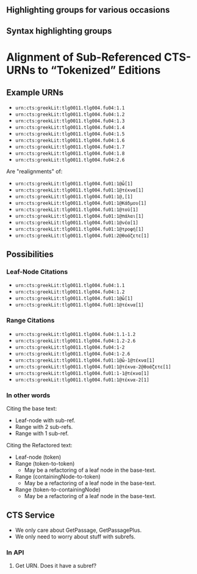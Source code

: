 Highlighting groups for various occasions
-----------------------------------------

Syntax highlighting groups
--------------------------
# Alignment of Sub-Referenced CTS-URNs to “Tokenized” Editions
	
## Example URNs
	
- `urn:cts:greekLit:tlg0011.tlg004.fu04:1.1`
- `urn:cts:greekLit:tlg0011.tlg004.fu04:1.2`
- `urn:cts:greekLit:tlg0011.tlg004.fu04:1.3`
- `urn:cts:greekLit:tlg0011.tlg004.fu04:1.4`
- `urn:cts:greekLit:tlg0011.tlg004.fu04:1.5`
- `urn:cts:greekLit:tlg0011.tlg004.fu04:1.6`
- `urn:cts:greekLit:tlg0011.tlg004.fu04:1.7`
- `urn:cts:greekLit:tlg0011.tlg004.fu04:1.8`
- `urn:cts:greekLit:tlg0011.tlg004.fu04:2.6`
	
Are "realignments" of:

- `urn:cts:greekLit:tlg0011.tlg004.fu01:1@ὦ[1]`
- `urn:cts:greekLit:tlg0011.tlg004.fu01:1@τέκνα[1]`
- `urn:cts:greekLit:tlg0011.tlg004.fu01:1@,[1]`
- `urn:cts:greekLit:tlg0011.tlg004.fu01:1@Κάδμου[1]`
- `urn:cts:greekLit:tlg0011.tlg004.fu01:1@τοῦ[1]`
- `urn:cts:greekLit:tlg0011.tlg004.fu01:1@πάλαι[1]`
- `urn:cts:greekLit:tlg0011.tlg004.fu01:1@νέα[1]`
- `urn:cts:greekLit:tlg0011.tlg004.fu01:1@τροφή[1]`
- `urn:cts:greekLit:tlg0011.tlg004.fu01:2@θοάζετε[1]`

## Possibilities

### Leaf-Node Citations

- `urn:cts:greekLit:tlg0011.tlg004.fu04:1.1`
- `urn:cts:greekLit:tlg0011.tlg004.fu04:1.2`
- `urn:cts:greekLit:tlg0011.tlg004.fu01:1@ὦ[1]`
- `urn:cts:greekLit:tlg0011.tlg004.fu01:1@τέκνα[1]`

### Range Citations

- `urn:cts:greekLit:tlg0011.tlg004.fu04:1.1-1.2`
- `urn:cts:greekLit:tlg0011.tlg004.fu04:1.2-2.6`
- `urn:cts:greekLit:tlg0011.tlg004.fu04:1-2`
- `urn:cts:greekLit:tlg0011.tlg004.fu04:1-2.6`
- `urn:cts:greekLit:tlg0011.tlg004.fu01:1@ὦ-1@τέκνα[1]`
- `urn:cts:greekLit:tlg0011.tlg004.fu01:1@τέκνα-2@θοάζετε[1]`
- `urn:cts:greekLit:tlg0011.tlg004.fu01:1-1@τέκνα[1]`
- `urn:cts:greekLit:tlg0011.tlg004.fu01:1@τέκνα-2[1]`

### In other words

Citing the base text:

- Leaf-node with sub-ref.
- Range with 2 sub-refs.
- Range with 1 sub-ref.

Citing the Refactored text:

- Leaf-node (token)
- Range (token-to-token)
	- May be a refactoring of a leaf node in the base-text.
- Range (containingNode-to-token)
	- May be a refactoring of a leaf node in the base-text.
- Range (token-to-containingNode)
	- May be a refactoring of a leaf node in the base-text.


## CTS Service

- We only care about GetPassage, GetPassagePlus.
- We only need to worry about stuff with subrefs.

### In API

1. Get URN. Does it have a subref?
